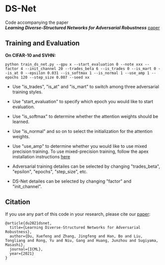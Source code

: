 # DS-Net

Code accompanying the paper  
***Learning Diverse-Structured Networks for Adversarial Robustness*** [paper](https://arxiv.org/abs/2102.01886)  
<!-- -->


## Training and Evaluation

**On CIFAR-10 and SVHN:**

```
python train_ds_net.py --gpu x --start_evaluation 0 --note xxx --factor 4 --init_channel 20 --trades_beta 6 --is_trades 0 --is_mart 0 --is_at 0 --epsilon 0.031 --is_softmax 1 --is_normal 1 --use_amp 1 --epochs 120 --step_size 0.007 --seed xx
```
+ Use "is_trades", "is_at" and "is_mart" to switch among three adversarial training styles.

+ Use "start_evaluation" to specify which epoch you would like to start evaluation.

+ Use "is_softmax" to determine whether the attention weights should be learned.

+ Use "is_normal" and so on to select the initialization for the attention weights.

+ Use "use_amp" to determine whether you would like to use mixed precision training. To use mixed-precision training, follow the apex installation instructions [here](https://github.com/NVIDIA/apex#quick-start)

+ Adversarial training detailes can be selected by changing "trades_beta", "epsilon", "epochs", "step_size", etc.

+ DS-Net detailes can be selected by changing "factor" and "init_channel".

## Citation
If you use any part of this code in your research, please cite our [paper](https://arxiv.org/abs/2102.01886):
```
@article{du2021dsnet,
  title={Learning Diverse-Structured Networks for Adversarial Robustness},
  author={Du, Xuefeng and Zhang, Jingfeng and Han, Bo and Liu, Tongliang and Rong, Yu and Niu, Gang and Huang, Junzhou and Sugiyama, Masashi},
  journal={ICML},
  year={2021}
}
```